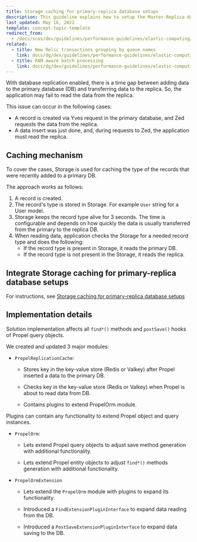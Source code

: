 ```yaml
---
title: Storage caching for primary-replica database setups
description: This guideline explains how to setup the Master-Replica database connection.
last_updated: May 16, 2022
template: concept-topic-template
redirect_from:
  - /docs/scos/dev/guidelines/performance-guidelines/elastic-computing/storage-caching-for-primary-replica-db-setups.html
related:
  - title: New Relic transactions grouping by queue names
    link: docs/dg/dev/guidelines/performance-guidelines/elastic-computing/new-relic-transaction-grouping-by-queue-names.html
  - title: RAM-aware batch processing
    link: docs/dg/dev/guidelines/performance-guidelines/elastic-computing/ram-aware-batch-processing.html
---
```


With database replication enabled, there is a time gap between adding data to the primary database (DB) and transferring data to the replica. So, the application may fail to read the data from the replica.

This issue can occur in the following cases:
- A record is created via Yves request in the primary database, and Zed requests the data from the replica.
- A data insert was just done, and, during requests to Zed, the application must read the  replica.

## Caching mechanism

To cover the cases, Storage is used for caching the type of the records that were recently added to a primary DB.

The approach works as follows:
1. A record is created.
2. The record's type is stored in Storage. For example `User` string for a User model.
3. Storage keeps the record type alive for 3 seconds. The time is configurable and depends on how quickly the data is usually transferred from the primary to the replica DB.
4. When reading data, application checks the Storage for a needed record type and does the following:
    - If the record type is present in Storage, it reads the primary DB.
    - If the record type is not present in the Storage, it reads the replica.

## Integrate Storage caching for primary-replica database setups

For instructions, see [Storage caching for primary-replica database setups](/docs/dg/dev/integrate-and-configure/integrate-elastic-computing.html#integrate-storage-caching-for-primary-replica-database-setups)

## Implementation details

Solution implementation affects all `find*()` methods and `postSave()` hooks of Propel query objects.

We created and updated 3 major modules:

- `PropelReplicationCache`:

  - Stores key in the key-value store (Redis or Valkey) after Propel inserted a data to the primary DB.

  - Checks key in the key-value store (Redis or Valkey) when Propel is about to read data from DB.

  - Contains plugins to extend PropelOrm module.

Plugins can contain any functionality to extend Propel object and query instances.

- `PropelOrm`:

  - Lets extend Propel query objects to adjust save method generation with additional functionality.

  - Lets extend Propel entity objects to adjust `find*()` methods generation with additional functionality.

- `PropelOrmExtension`

  - Lets extend the `PropelOrm` module with plugins to expand its functionality.

  - Introduced a `FindExtensionPluginInterface` to expand data reading from the DB.

  - Introduced a `PostSaveExtensionPluginInterface` to expand data saving to the DB.

